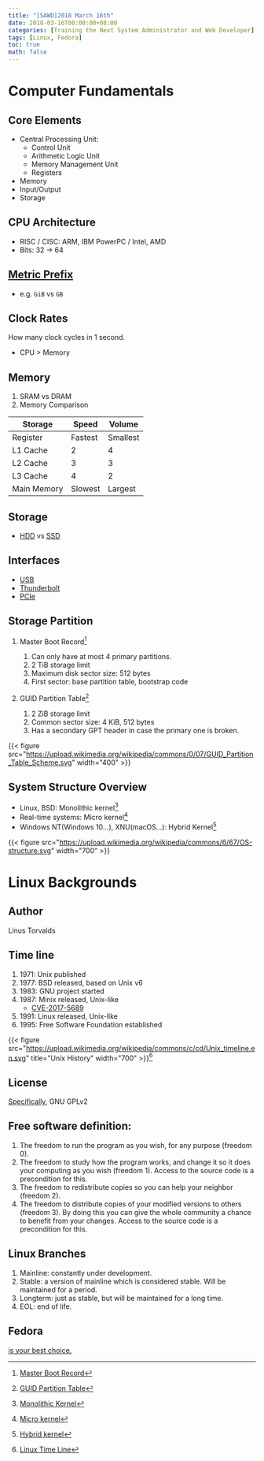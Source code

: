 ```yaml
---
title: "[SAWD]2018 March 16th"
date: 2018-03-16T00:00:00+08:00
categories: [Training the Next System Administrator and Web Developer]
tags: [Linux, Fedora]
toc: true
math: false
---
```


# Computer Fundamentals

##	Core Elements

-	Central Processing Unit:
	-	Control Unit
	-	Arithmetic Logic Unit
	-	Memory Management Unit
	-	Registers
-	Memory
-	Input/Output
-	Storage

##	CPU Architecture

-	RISC / CISC: ARM, IBM PowerPC / Intel, AMD
-	Bits: 32 -> 64

##	[Metric Prefix](https://en.wikipedia.org/wiki/Metric_prefix)

-	e.g. `GiB` vs `GB`

##	Clock Rates

How many clock cycles in 1 second.
-	CPU > Memory

##	Memory

1.	SRAM vs DRAM
2.	Memory Comparison

| Storage | Speed | Volume |
 -------- | ----- | ------
| Register | Fastest | Smallest |  
| L1 Cache | 2 | 4 |
| L2 Cache | 3 | 3 |
| L3 Cache | 4 | 2 |
| Main Memory | Slowest | Largest |

## Storage

-	[HDD](https://en.wikipedia.org/wiki/Hard_disk_drive) vs [SSD](https://en.wikipedia.org/wiki/Solid-state_drive)

## Interfaces
-	[USB](https://en.wikipedia.org/wiki/USB)
-	[Thunderbolt](https://en.wikipedia.org/wiki/Thunderbolt_(interface))
-	[PCIe](https://en.wikipedia.org/wiki/PCI_Express)

## Storage Partition

1.	Master Boot Record[^MBR]
	1.	Can only have at most 4 primary partitions.
	2.	2 TiB storage limit
	3.	Maximum disk sector size: 512 bytes
	4.	First sector: base partition table, bootstrap code

2.	GUID Partition Table[^GPT]
	1.	2 ZiB storage limit
	2.	Common sector size: 4 KiB, 512 bytes
	3.	Has a secondary GPT header in case the primary one is broken.

{{< figure src="https://upload.wikimedia.org/wikipedia/commons/0/07/GUID_Partition_Table_Scheme.svg"  width="400" >}}

##	System Structure Overview
-	Linux, BSD: Monolithic kernel[^Mono Kernel]
-	Real-time systems: Micro kernel[^Micro Kernel]
-	Windows NT(Windows 10...), XNU(macOS...): Hybrid Kernel[^Hybrid Kernel]

{{< figure src="https://upload.wikimedia.org/wikipedia/commons/6/67/OS-structure.svg"  width="700" >}}


# Linux Backgrounds

## Author

Linus Torvalds

##	Time line

1.	1971: Unix published
2.	1977: BSD released, based on Unix v6
3.	1983: GNU project started
4.	1987: Minix released, Unix-like
	-	[CVE-2017-5689](https://nvd.nist.gov/vuln/detail/CVE-2017-5689)
5.	1991: Linux released, Unix-like
6.	1995: Free Software Foundation established

{{< figure src="https://upload.wikimedia.org/wikipedia/commons/c/cd/Unix_timeline.en.svg" title="Unix History" width="700" >}}[^Linux Time Line]


##	License

[Specifically](https://git.kernel.org/pub/scm/linux/kernel/git/stable/linux-stable.git/tree/COPYING), GNU GPLv2

##	Free software definition:

1.	The freedom to run the program as you wish, for any purpose (freedom 0).
2.	The freedom to study how the program works, and change it so it does your computing as you wish (freedom 1). Access to the source code is a precondition for this.
3.	The freedom to redistribute copies so you can help your neighbor (freedom 2).
4.	The freedom to distribute copies of your modified versions to others (freedom 3). By doing this you can give the whole community a chance to benefit from your changes. Access to the source code is a precondition for this.

## Linux Branches

1.	Mainline: constantly under development.
2.	Stable: a version of mainline which is considered stable. Will be maintained for a period.
3.	Longterm: just as stable, but will be maintained for a long time.
4.	EOL: end of life.

## Fedora

[is your best choice.](https://getfedora.org/)

[^MBR]: [Master Boot Record](https://en.wikipedia.org/wiki/Master_boot_record)
[^GPT]: [GUID Partition Table](https://en.wikipedia.org/wiki/GUID_Partition_Table)
[^Mono Kernel]: [Monolithic Kernel](https://en.wikipedia.org/wiki/Monolithic_kernel)
[^Micro kernel]: [Micro kernel](https://en.wikipedia.org/wiki/Microkernel)
[^Hybrid Kernel]: [Hybrid kernel](https://en.wikipedia.org/wiki/Hybrid_kernel)
[^Linux Time Line]: [Linux Time Line](https://en.wikipedia.org/wiki/History_of_Linux)

